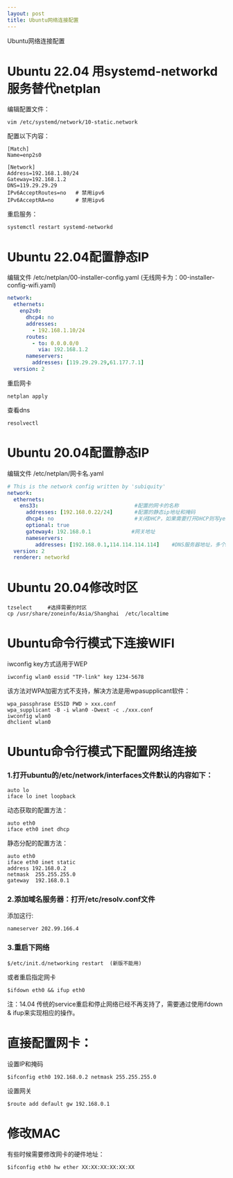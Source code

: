 ```yaml
---
layout: post
title: Ubuntu网络连接配置
---
```


Ubuntu网络连接配置

# Ubuntu 22.04 用systemd-networkd服务替代netplan

编辑配置文件：

	vim /etc/systemd/network/10-static.network

配置以下内容：

```
[Match]
Name=enp2s0

[Network]
Address=192.168.1.80/24
Gateway=192.168.1.2
DNS=119.29.29.29
IPv6AcceptRoutes=no   # 禁用ipv6
IPv6AcceptRA=no       # 禁用ipv6
```

重启服务：

	systemctl restart systemd-networkd

# Ubuntu 22.04配置静态IP

编辑文件 /etc/netplan/00-installer-config.yaml (无线网卡为：00-installer-config-wifi.yaml)

```yaml
network:
  ethernets:
    enp2s0:
      dhcp4: no
      addresses:
        - 192.168.1.10/24
      routes:
        - to: 0.0.0.0/0
          via: 192.168.1.2
      nameservers:
        addresses: [119.29.29.29,61.177.7.1]
  version: 2
```

重启网卡

	netplan apply

查看dns

	resolvectl 


# Ubuntu 20.04配置静态IP

编辑文件 /etc/netplan/网卡名.yaml

```yaml
# This is the network config written by 'subiquity'
network:
  ethernets:
    ens33:                               #配置的网卡的名称
      addresses: [192.168.0.22/24]       #配置的静态ip地址和掩码
      dhcp4: no                          #关闭DHCP，如果需要打开DHCP则写yes
      optional: true
      gateway4: 192.168.0.1             #网关地址
      nameservers:
         addresses: [192.168.0.1,114.114.114.114]    #DNS服务器地址，多个DNS服务器地址需要用英文逗号分隔开
  version: 2
  renderer: networkd
```

# Ubuntu 20.04修改时区

```shell
tzselect     #选择需要的时区
cp /usr/share/zoneinfo/Asia/Shanghai  /etc/localtime
```

# Ubuntu命令行模式下连接WIFI

iwconfig key方式适用于WEP

	iwconfig wlan0 essid "TP-link" key 1234-5678

该方法对WPA加密方式不支持，解决方法是用wpasupplicant软件：

	wpa_passphrase ESSID PWD > xxx.conf
	wpa_supplicant -B -i wlan0 -Dwext -c ./xxx.conf
	iwconfig wlan0
	dhclient wlan0

# Ubuntu命令行模式下配置网络连接

### 1.打开ubuntu的/etc/network/interfaces文件默认的内容如下：

	auto lo
	iface lo inet loopback

动态获取的配置方法：

	auto eth0
	iface eth0 inet dhcp
静态分配的配置方法：

	auto eth0
	iface eth0 inet static
	address 192.168.0.2
	netmask  255.255.255.0
	gateway  192.168.0.1

### 2.添加域名服务器：打开/etc/resolv.conf文件

添加这行:

	nameserver 202.99.166.4

### 3.重启下网络

	$/etc/init.d/networking restart  (新版不能用)

或者重启指定网卡

	$ifdown eth0 && ifup eth0

注：14.04 传统的service重启和停止网络已经不再支持了，需要通过使用ifdown & ifup来实现相应的操作。


# 直接配置网卡：

设置IP和掩码

	$ifconfig eth0 192.168.0.2 netmask 255.255.255.0

设置网关

	$route add default gw 192.168.0.1

# 修改MAC

有些时候需要修改网卡的硬件地址：

	$ifconfig eth0 hw ether XX:XX:XX:XX:XX:XX